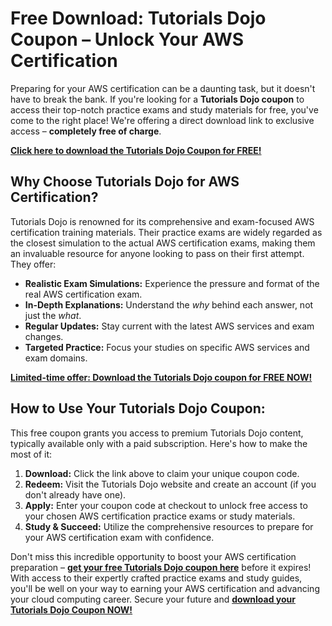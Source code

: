 # Free Download: Tutorials Dojo Coupon – Unlock Your AWS Certification

Preparing for your AWS certification can be a daunting task, but it doesn't have to break the bank. If you're looking for a **Tutorials Dojo coupon** to access their top-notch practice exams and study materials for free, you've come to the right place! We're offering a direct download link to exclusive access – **completely free of charge**.

[**Click here to download the Tutorials Dojo Coupon for FREE!**](https://udemywork.com/tutorials-dojo-coupon)

## Why Choose Tutorials Dojo for AWS Certification?

Tutorials Dojo is renowned for its comprehensive and exam-focused AWS certification training materials. Their practice exams are widely regarded as the closest simulation to the actual AWS certification exams, making them an invaluable resource for anyone looking to pass on their first attempt. They offer:

*   **Realistic Exam Simulations:** Experience the pressure and format of the real AWS certification exam.
*   **In-Depth Explanations:** Understand the *why* behind each answer, not just the *what*.
*   **Regular Updates:** Stay current with the latest AWS services and exam changes.
*   **Targeted Practice:** Focus your studies on specific AWS services and exam domains.

[**Limited-time offer: Download the Tutorials Dojo coupon for FREE NOW!**](https://udemywork.com/tutorials-dojo-coupon)

## How to Use Your Tutorials Dojo Coupon:

This free coupon grants you access to premium Tutorials Dojo content, typically available only with a paid subscription. Here's how to make the most of it:

1.  **Download:** Click the link above to claim your unique coupon code.
2.  **Redeem:** Visit the Tutorials Dojo website and create an account (if you don't already have one).
3.  **Apply:** Enter your coupon code at checkout to unlock free access to your chosen AWS certification practice exams or study materials.
4.  **Study & Succeed:** Utilize the comprehensive resources to prepare for your AWS certification exam with confidence.

Don't miss this incredible opportunity to boost your AWS certification preparation – **[get your free Tutorials Dojo coupon here](https://udemywork.com/tutorials-dojo-coupon)** before it expires! With access to their expertly crafted practice exams and study guides, you'll be well on your way to earning your AWS certification and advancing your cloud computing career. Secure your future and **[download your Tutorials Dojo Coupon NOW!](https://udemywork.com/tutorials-dojo-coupon)**

